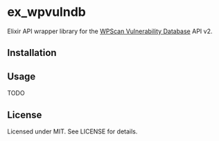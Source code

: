 # ex_wpvulndb
Elixir API wrapper library for the [WPScan Vulnerability Database](https://wpvulndb.com) API v2.

## Installation

## Usage
TODO

## License
Licensed under MIT. See LICENSE for details.
